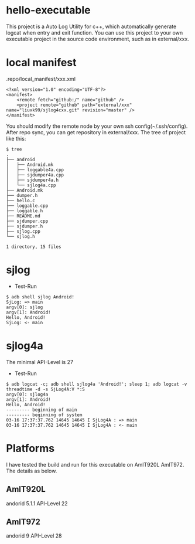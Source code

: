 # hello-executable
This project is a Auto Log Utility for c++, which automatically generate logcat when entry and exit function. You can use this project to your own executable project in the source code environment, such as in external/xxx.

# local manifest
.repo/local_manifest/xxx.xml
```code:java
<?xml version="1.0" encoding="UTF-8"?>
<manifest>
    <remote fetch="github:/" name="github" />
    <project remote="github" path="external/xxx" name="liuxk99/sjlog4cxx.git" revision="master" />
</manifest>
```
You should modify the remote node by your own ssh config(~/.ssh/config).
After repo sync, you can get repository in external/xxx.
The tree of project like this:
```
$ tree
.
├── android
│   ├── Android.mk
│   ├── loggable4a.cpp
│   ├── sjdumper4a.cpp
│   ├── sjdumper4a.h
│   └── sjlog4a.cpp
├── Android.mk
├── dumper.h
├── hello.c
├── loggable.cpp
├── loggable.h
├── README.md
├── sjdumper.cpp
├── sjdumper.h
├── sjlog.cpp
└── sjlog.h

1 directory, 15 files
```

# sjlog
+ Test-Run
```
$ adb shell sjlog Android!
SjLog: => main
argv[0]: sjlog
argv[1]: Android!
Hello, Android!
SjLog: <- main
```

# sjlog4a
The minimal API-Level is 27
+ Test-Run
```
$ adb logcat -c; adb shell sjlog4a 'Android!'; sleep 1; adb logcat -v threadtime -d -s SjLog4A:V *:S
argv[0]: sjlog4a
argv[1]: Android!
Hello, Android!
--------- beginning of main
--------- beginning of system
03-16 17:37:37.762 14645 14645 I SjLog4A : => main
03-16 17:37:37.762 14645 14645 I SjLog4A : <- main
```

# Platforms
I have tested the build and run for this executable on AmlT920L AmlT972. The details as below.
## AmlT920L
andorid 5.1.1 API-Level 22
## AmlT972
andorid 9 API-Level 28
